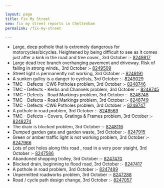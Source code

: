 ```yaml
---

layout: page
title: Fix My Street
seo: fix my street reports in Cheltenham
permalink: /fix-my-street

---
```


<!-- fix_marker starts -->

- Large, deep pothole that is extremely dangerous for motorcycles/bicycles. Heightened by being difficult to see as it comes just after a kink in the road and tree cover., 3rd October :- [8249817](https://www.fixmystreet.com/report/8249817)
- Large dead tree branch overhanging pavement and driveway. Risk of falling in strong winds., 3rd October :- [8249509](https://www.fixmystreet.com/report/8249509)
- Street light is permanently not working, 3rd October :- [8249191](https://www.fixmystreet.com/report/8249191)
- A sunken gulley is a danger to cyclists, 3rd October :- [8249029](https://www.fixmystreet.com/report/8249029)
- TMC - Defects -CW6 Potholes  problem, 3rd October :- [8248746](https://www.fixmystreet.com/report/8248746)
- TMC - Defects - Kerbs and Channels problem, 3rd October :- [8248745](https://www.fixmystreet.com/report/8248745)
- TMC - Defects - Road Markings problem, 3rd October :- [8248748](https://www.fixmystreet.com/report/8248748)
- TMC - Defects - Road Markings problem, 3rd October :- [8248749](https://www.fixmystreet.com/report/8248749)
- TMC - Defects -CW6 Potholes  problem, 3rd October :- [8248747](https://www.fixmystreet.com/report/8248747)
- A pothole in road problem, 3rd October :- [8248569](https://www.fixmystreet.com/report/8248569)
- TMC - Defects - Covers, Gratings & Frames problem, 3rd October :- [8248274](https://www.fixmystreet.com/report/8248274)
- The drain is blocked problem, 3rd October :- [8248116](https://www.fixmystreet.com/report/8248116)
- Dumped garden gate and garden waste, 3rd October :- [8247915](https://www.fixmystreet.com/report/8247915)
- Green or amber traffic light is not working problem, 3rd October :- [8247966](https://www.fixmystreet.com/report/8247966)
- Lots of pot holes along this road , road in a very poor staight, 3rd October :- [8247586](https://www.fixmystreet.com/report/8247586)
- Abandoned shopping trolley, 3rd October :- [8247470](https://www.fixmystreet.com/report/8247470)
- Blocked drain, beginning to flood road, 3rd October :- [8247417](https://www.fixmystreet.com/report/8247417)
- A pothole in road problem, 3rd October :- [8247489](https://www.fixmystreet.com/report/8247489)
- Unpermitted roadworks problem, 3rd October :- [8247288](https://www.fixmystreet.com/report/8247288)
- Road / cycle path design change, 3rd October :- [8247057](https://www.fixmystreet.com/report/8247057)

<!-- fix_marker ends -->